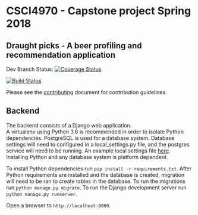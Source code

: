 # CSCI4970 - Capstone project Spring 2018

## Draught picks - A beer profiling and recommendation application

Dev Branch Status:
[![Coverage Status](https://coveralls.io/repos/github/jakeharding/draught-picks-backend/badge.svg?branch=dev)](https://coveralls.io/github/jakeharding/draught-picks-backend?branch=dev)

[![Build Status](https://travis-ci.org/jakeharding/draught-picks-backend.svg?branch=dev)](https://travis-ci.org/jakeharding/draught-picks-backend)

Please see the [contributing](https://github.com/jakeharding/draught-picks-backend/master/CONTRIBUTING.md) document for contribution guidelines.

## Backend

The backend consists of a Django web application.  
A virtualenv using Python 3.6 is recommended in order to isolate Python dependencies.
PostgreSQL is used for a database system. Database settings will need to configured in a local_settings.py file, and
the postgres service will need to be running.
An example local settings file [here](https://github.com/jakeharding/draught-picks-backend/master/draught_picks/draught_picks/local_settings.py.example).
Installing Python and any database system is platform dependent.

[comment]: <> (A Redis server not currently needed)
[comment]: <> (
A Redis server is necessary to run the application.
Make sure that your Redis server is running on port 6379.
Installing Redis is platform dependent.   )

To install Python dependencies run `pip install -r requirements.txt`.
After Python requirements are installed and the database is created, migration will need to be ran to create tables in the database.
To run the migrations run `python manage.py migrate`.
To run the Django development server run `python manage.py runserver`.

Open a browser to `http://localhost:8000`.